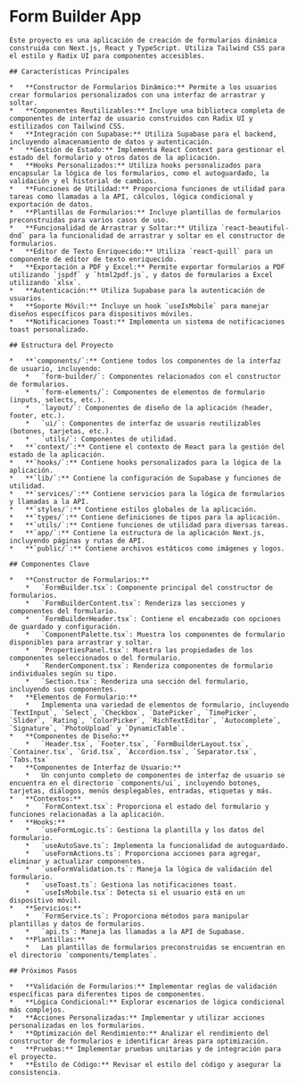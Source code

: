 # Form Builder App

    Este proyecto es una aplicación de creación de formularios dinámica construida con Next.js, React y TypeScript. Utiliza Tailwind CSS para el estilo y Radix UI para componentes accesibles.

    ## Características Principales

    *   **Constructor de Formularios Dinámico:** Permite a los usuarios crear formularios personalizados con una interfaz de arrastrar y soltar.
    *   **Componentes Reutilizables:** Incluye una biblioteca completa de componentes de interfaz de usuario construidos con Radix UI y estilizados con Tailwind CSS.
    *   **Integración con Supabase:** Utiliza Supabase para el backend, incluyendo almacenamiento de datos y autenticación.
    *   **Gestión de Estado:** Implementa React Context para gestionar el estado del formulario y otros datos de la aplicación.
    *   **Hooks Personalizados:** Utiliza hooks personalizados para encapsular la lógica de los formularios, como el autoguardado, la validación y el historial de cambios.
    *   **Funciones de Utilidad:** Proporciona funciones de utilidad para tareas como llamadas a la API, cálculos, lógica condicional y exportación de datos.
    *   **Plantillas de Formularios:** Incluye plantillas de formularios preconstruidas para varios casos de uso.
    *   **Funcionalidad de Arrastrar y Soltar:** Utiliza `react-beautiful-dnd` para la funcionalidad de arrastrar y soltar en el constructor de formularios.
    *   **Editor de Texto Enriquecido:** Utiliza `react-quill` para un componente de editor de texto enriquecido.
    *   **Exportación a PDF y Excel:** Permite exportar formularios a PDF utilizando `jspdf` y `html2pdf.js`, y datos de formularios a Excel utilizando `xlsx`.
    *   **Autenticación:** Utiliza Supabase para la autenticación de usuarios.
    *   **Soporte Móvil:** Incluye un hook `useIsMobile` para manejar diseños específicos para dispositivos móviles.
    *   **Notificaciones Toast:** Implementa un sistema de notificaciones toast personalizado.

    ## Estructura del Proyecto

    *   **`components/`:** Contiene todos los componentes de la interfaz de usuario, incluyendo:
        *   `form-builder/`: Componentes relacionados con el constructor de formularios.
        *   `form-elements/`: Componentes de elementos de formulario (inputs, selects, etc.).
        *   `layout/`: Componentes de diseño de la aplicación (header, footer, etc.).
        *   `ui/`: Componentes de interfaz de usuario reutilizables (botones, tarjetas, etc.).
        *   `utils/`: Componentes de utilidad.
    *   **`context/`:** Contiene el contexto de React para la gestión del estado de la aplicación.
    *   **`hooks/`:** Contiene hooks personalizados para la lógica de la aplicación.
    *   **`lib/`:** Contiene la configuración de Supabase y funciones de utilidad.
    *   **`services/`:** Contiene servicios para la lógica de formularios y llamadas a la API.
    *   **`styles/`:** Contiene estilos globales de la aplicación.
    *   **`types/`:** Contiene definiciones de tipos para la aplicación.
    *   **`utils/`:** Contiene funciones de utilidad para diversas tareas.
    *   **`app/`:** Contiene la estructura de la aplicación Next.js, incluyendo páginas y rutas de API.
    *   **`public/`:** Contiene archivos estáticos como imágenes y logos.

    ## Componentes Clave

    *   **Constructor de Formularios:**
        *   `FormBuilder.tsx`: Componente principal del constructor de formularios.
        *   `FormBuilderContent.tsx`: Renderiza las secciones y componentes del formulario.
        *   `FormBuilderHeader.tsx`: Contiene el encabezado con opciones de guardado y configuración.
        *   `ComponentPalette.tsx`: Muestra los componentes de formulario disponibles para arrastrar y soltar.
        *   `PropertiesPanel.tsx`: Muestra las propiedades de los componentes seleccionados o del formulario.
        *   `RenderComponent.tsx`: Renderiza componentes de formulario individuales según su tipo.
        *   `Section.tsx`: Renderiza una sección del formulario, incluyendo sus componentes.
    *   **Elementos de Formulario:**
        *   Implementa una variedad de elementos de formulario, incluyendo `TextInput`, `Select`, `Checkbox`, `DatePicker`, `TimePicker`, `Slider`, `Rating`, `ColorPicker`, `RichTextEditor`, `Autocomplete`, `Signature`, `PhotoUpload` y `DynamicTable`.
    *   **Componentes de Diseño:**
        *   `Header.tsx`, `Footer.tsx`, `FormBuilderLayout.tsx`, `Container.tsx`, `Grid.tsx`, `Accordion.tsx`, `Separator.tsx`, `Tabs.tsx`
    *   **Componentes de Interfaz de Usuario:**
        *   Un conjunto completo de componentes de interfaz de usuario se encuentra en el directorio `components/ui`, incluyendo botones, tarjetas, diálogos, menús desplegables, entradas, etiquetas y más.
    *   **Contextos:**
        *   `FormContext.tsx`: Proporciona el estado del formulario y funciones relacionadas a la aplicación.
    *   **Hooks:**
        *   `useFormLogic.ts`: Gestiona la plantilla y los datos del formulario.
        *   `useAutoSave.ts`: Implementa la funcionalidad de autoguardado.
        *   `useFormActions.ts`: Proporciona acciones para agregar, eliminar y actualizar componentes.
        *   `useFormValidation.ts`: Maneja la lógica de validación del formulario.
        *   `useToast.ts`: Gestiona las notificaciones toast.
        *   `useIsMobile.tsx`: Detecta si el usuario está en un dispositivo móvil.
    *   **Servicios:**
        *   `FormService.ts`: Proporciona métodos para manipular plantillas y datos de formularios.
        *   `api.ts`: Maneja las llamadas a la API de Supabase.
    *   **Plantillas:**
        *   Las plantillas de formularios preconstruidas se encuentran en el directorio `components/templates`.

    ## Próximos Pasos

    *   **Validación de Formularios:** Implementar reglas de validación específicas para diferentes tipos de componentes.
    *   **Lógica Condicional:** Explorar escenarios de lógica condicional más complejos.
    *   **Acciones Personalizadas:** Implementar y utilizar acciones personalizadas en los formularios.
    *   **Optimización del Rendimiento:** Analizar el rendimiento del constructor de formularios e identificar áreas para optimización.
    *   **Pruebas:** Implementar pruebas unitarias y de integración para el proyecto.
    *   **Estilo de Código:** Revisar el estilo del código y asegurar la consistencia.
